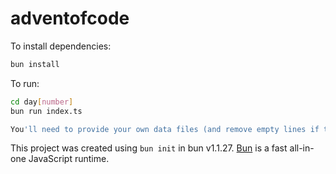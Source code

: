 # adventofcode

To install dependencies:

```bash
bun install
```

To run:

```bash
cd day[number]
bun run index.ts

You'll need to provide your own data files (and remove empty lines if they fail) ;)
```

This project was created using `bun init` in bun v1.1.27. [Bun](https://bun.sh) is a fast all-in-one JavaScript runtime.
